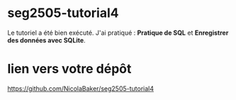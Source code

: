 # seg2505-tutorial4

Le tutoriel a été bien exécuté. J'ai pratiqué : **Pratique de SQL** et **Enregistrer des données avec SQLite**.

# lien vers votre dépôt
https://github.com/NicolaBaker/seg2505-tutorial4